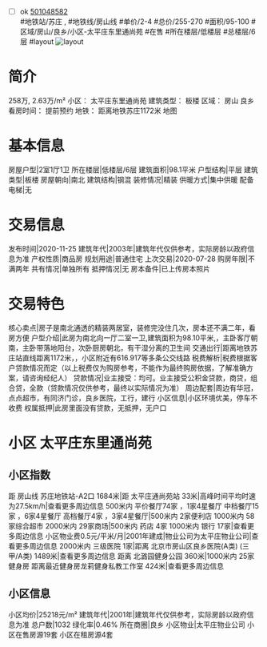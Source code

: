 - [ ] ok [501048582](https://bj.5i5j.com/ershoufang/501048582.html)  
 #地铁站/苏庄 ,  #地铁线/房山线
#单价/2-4 #总价/255-270 #面积/95-100   #区域/房山/良乡/小区-太平庄东里通尚苑 #在售 #所在楼层/低楼层 #总楼层/6层 #layout 
![layout](http://image2a.5i5j.com/bdir/layout/150948.jpg_P5.jpg) 
# 简介 
 258万,  2.63万/m² 
小区： 太平庄东里通尚苑
建筑类型： 板楼
区域： 房山 良乡
看房时间： 提前预约
地铁： 距离地铁苏庄1172米 地图
# 基本信息 
 房屋户型|2室1厅1卫
所在楼层|低楼层/6层
建筑面积|98.1平米
户型结构|平层
建筑类型|板楼
房屋朝向|南北
建筑结构|钢混
装修情况|精装
供暖方式|集中供暖
配备电梯|无
# 交易信息 
 发布时间|2020-11-25
建筑年代|2003年|建筑年代仅供参考，实际房龄以政府信息为准
产权性质|商品房
规划用途|普通住宅
上次交易|2020-07-28
购房年限|不满两年
共有情况|单独所有
抵押情况|无
房本备件|已上传房本照片
# 交易特色 
 核心卖点|房子是南北通透的精装两居室，装修完没住几次，房本还不满二年，看房方便
户型介绍|此房为南北向一厅二室一卫,建筑面积为98.10平米,，主卧客厅朝南，主卧带落地阳台，次卧厨房朝北，有干湿分离的卫生间
交通出行|距离地铁苏庄站直线距离1172米，，小区附近有616.917等多条公交线路
税费解析|税费根据客户贷款情况而定（以上税费仅为购房参考，不能作为最终购房依据，了解准确方案，请咨询经纪人）
贷款情况|业主接受：均可。业主接受公积金贷款，商贷，组合贷，全款（贷款情况仅供参考，最终以实际情况为准）
周边配套|周边有华冠，点点超市，有同济门诊，良乡医院，工行，建行
小区信息|小区环境优美，停车不收费
权属抵押|此房里面没有贷款，无抵押，无户口
# 小区 太平庄东里通尚苑
## 小区指数 
 距 房山线 苏庄地铁站-A2口 1684米|距 太平庄通尚苑站 33米|高峰时间平均时速为27.5km/h|查看更多周边信息
500米内 平价餐厅74家 ，1家4星餐厅
中档餐厅15家 ，6家4星餐厅
高档餐厅4家 ，3家4星餐厅|500米内 2家便利店
1000米内 58家综合超市
2000米内 29家商场|500米内 药店 4家
1000米内 银行 17家|查看更多周边信息
小区物业费0.5元/平米/月|2001年建成|物业公司为太平庄物业公司|查看更多周边信息
2000米内 三级医院 1家|距离 北京市房山区良乡医院(A类) (三甲/A类) 1489米|查看更多周边信息
距离 北潞园健身公园 360米|1000米内 25家 健身房
距离最近健身房龙莉健身私教工作室 424米|查看更多周边信息
## 小区信息 
 小区均价|25218元/m²
建筑年代|2001年|建筑年代仅供参考，实际房龄以政府信息为准
总户数|1032
绿化率|0.46%
所在商圈|良乡
小区物业|太平庄物业公司
小区在售房源19套
小区在租房源4套
